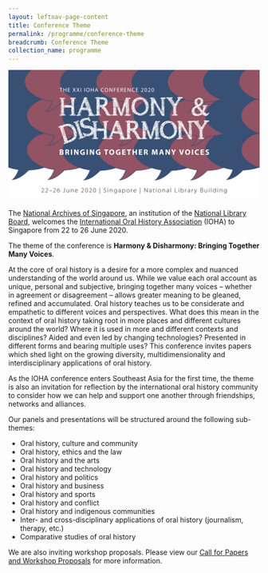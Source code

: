 ```yaml
---
layout: leftnav-page-content
title: Conference Theme
permalink: /programme/conference-theme
breadcrumb: Conference Theme
collection_name: programme
---
```


![IOHA 2020 Blue Pink on White banner](/images/IOHA2020-ConferenceBanner.png)

The [National Archives of Singapore](https://wwww.nas.gov.sg), an institution of the [National Library Board](https://nas.gov.sg), welcomes the [International Oral History Association](https://www.ioha.org/) (IOHA) to Singapore from 22 to 26 June 2020.

The theme of the conference is **Harmony & Disharmony: Bringing Together Many Voices**.

At the core of oral history is a desire for a more complex and nuanced understanding of the world around us. While we value each oral account as unique, personal and subjective, bringing together many voices – whether in agreement or disagreement – allows greater meaning to be gleaned, refined and accumulated. Oral history teaches us to be considerate and empathetic to different voices and perspectives. What does this mean in the context of oral history taking root in more places and different cultures around the world? Where it is used in more and different contexts and disciplines? Aided and even led by changing technologies? Presented in different forms and bearing multiple uses? This conference invites papers which shed light on the growing diversity, multidimensionality and interdisciplinary applications of oral history.

As the IOHA conference enters Southeast Asia for the first time, the theme is also an invitation for reflection by the international oral history community to consider how we can help and support one another through friendships, networks and alliances.

Our panels and presentations will be structured around the following sub-themes:
* Oral history, culture and community
* Oral history, ethics and the law
* Oral history and the arts
* Oral history and technology
* Oral history and politics
* Oral history and business
* Oral history and sports
* Oral history and conflict
* Oral history and indigenous communities
* Inter- and cross-disciplinary applications of oral history (journalism, therapy, etc.)
* Comparative studies of oral history

We are also inviting workshop proposals. Please view our [Call for Papers and Workshop Proposals](/programme/call-for-paper-workshop-proposals) for more information.
